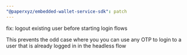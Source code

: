 ```yaml
---
"@paperxyz/embedded-wallet-service-sdk": patch
---
```


fix: logout existing user before starting login flows

This prevents the odd case where you you can use any OTP to login to a user that is already logged in in the headless flow